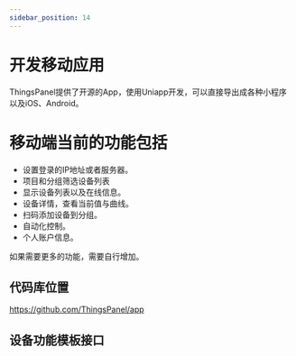 ```yaml
---
sidebar_position: 14
---
```


# 开发移动应用

ThingsPanel提供了开源的App，使用Uniapp开发，可以直接导出成各种小程序以及iOS、Android。
# 移动端当前的功能包括

- 设置登录的IP地址或者服务器。
- 项目和分组筛选设备列表
- 显示设备列表以及在线信息。
- 设备详情，查看当前值与曲线。
- 扫码添加设备到分组。
- 自动化控制。
- 个人账户信息。
  
如果需要更多的功能，需要自行增加。
## 代码库位置

https://github.com/ThingsPanel/app

## 设备功能模板接口



